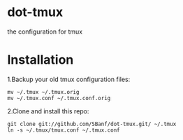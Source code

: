# dot-tmux
the configuration for tmux

# Installation
1.Backup your old tmux configuration files:

    mv ~/.tmux ~/.tmux.orig
    mv ~/.tmux.conf ~/.tmux.conf.orig

2.Clone and install this repo:

    git clone git://github.com/SBanf/dot-tmux.git/ ~/.tmux
    ln -s ~/.tmux/tmux.conf ~/.tmux.conf
